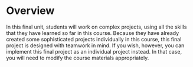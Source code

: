 # Overview

In this final unit, students will work on complex projects, using all the skills that they have learned so far in this course. Because they have already created some sophisticated projects individually in this course, this final project is designed with teamwork in mind. If you wish, however, you can implement this final project as an individual project instead. In that case, you will need to modify the course materials appropriately.
